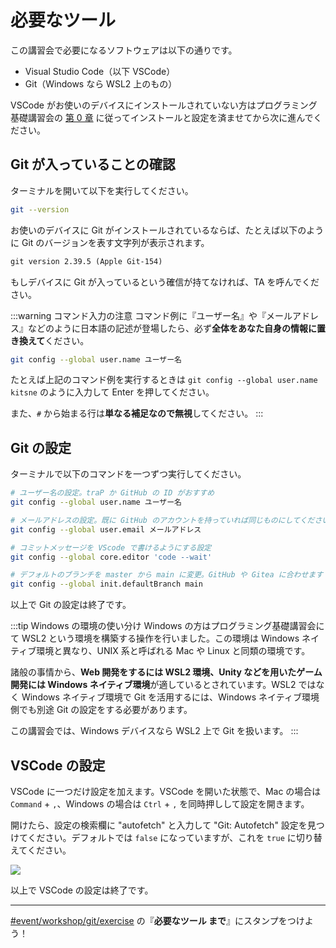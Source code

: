 # 必要なツール

この講習会で必要になるソフトウェアは以下の通りです。

- Visual Studio Code（以下 VSCode）
- Git（Windows なら WSL2 上のもの）

VSCode がお使いのデバイスにインストールされていない方はプログラミング基礎講習会の [第 0 章](https://pg-basic.trap.show/text/chapter-0/) に従ってインストールと設定を済ませてから次に進んでください。

## Git が入っていることの確認

ターミナルを開いて以下を実行してください。

```sh
git --version
```

お使いのデバイスに Git がインストールされているならば、たとえば以下のように Git のバージョンを表す文字列が表示されます。

```txt
git version 2.39.5 (Apple Git-154)
```

もしデバイスに Git が入っているという確信が持てなければ、TA を呼んでください。

:::warning コマンド入力の注意
コマンド例に『ユーザー名』や『メールアドレス』などのように日本語の記述が登場したら、必ず**全体をあなた自身の情報に置き換えて**ください。

```sh
git config --global user.name ユーザー名
```

たとえば上記のコマンド例を実行するときは `git config --global user.name kitsne` のように入力して Enter を押してください。

また、`#` から始まる行は**単なる補足なので無視**してください。
:::

## Git の設定

ターミナルで以下のコマンドを一つずつ実行してください。

```sh
# ユーザー名の設定。traP か GitHub の ID がおすすめ
git config --global user.name ユーザー名

# メールアドレスの設定。既に GitHub のアカウントを持っていれば同じものにしてください
git config --global user.email メールアドレス

# コミットメッセージを VScode で書けるようにする設定
git config --global core.editor 'code --wait'

# デフォルトのブランチを master から main に変更。GitHub や Gitea に合わせます
git config --global init.defaultBranch main
```

以上で Git の設定は終了です。

:::tip Windows の環境の使い分け
Windows の方はプログラミング基礎講習会にて WSL2 という環境を構築する操作を行いました。この環境は Windows ネイティブ環境と異なり、UNIX 系と呼ばれる Mac や Linux と同類の環境です。

諸般の事情から、**Web 開発をするには WSL2 環境、Unity などを用いたゲーム開発には Windows ネイティブ環境**が適しているとされています。WSL2 ではなく Windows ネイティブ環境で Git を活用するには、Windows ネイティブ環境側でも別途 Git の設定をする必要があります。

この講習会では、Windows デバイスなら WSL2 上で Git を扱います。
:::

## VSCode の設定

VSCode に一つだけ設定を加えます。VSCode を開いた状態で、Mac の場合は `Command` + `,`、Windows の場合は `Ctrl` + `,` を同時押しして設定を開きます。

開けたら、設定の検索欄に "autofetch" と入力して "Git: Autofetch" 設定を見つけてください。デフォルトでは `false` になっていますが、これを `true` に切り替えてください。

![](https://md.trap.jp/uploads/upload_548a7000d4128b08a7a36fcd1efec2ac.png)

以上で VSCode の設定は終了です。

---

[#event/workshop/git/exercise](https://q.trap.jp/channels/event/workshop/git/exercise) の『**必要なツール まで**』にスタンプをつけよう！